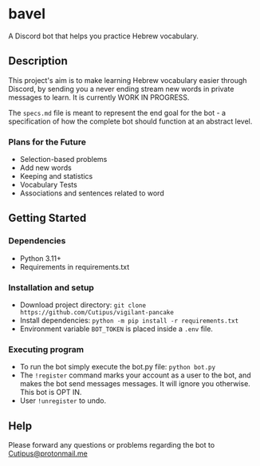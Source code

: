 # bavel
A Discord bot that helps you practice Hebrew vocabulary.

## Description
This project's aim is to make learning Hebrew vocabulary easier through Discord, by sending you a never ending stream new words in private messages to learn. It is currently WORK IN PROGRESS.

The `specs.md` file is meant to represent the end goal for the bot - a specification of how the complete bot should function at an abstract level.

### Plans for the Future
- Selection-based problems 
- Add new words
- Keeping and statistics
- Vocabulary Tests
- Associations and sentences related to word

## Getting Started
### Dependencies
* Python 3.11+
* Requirements in requirements.txt

### Installation and setup
* Download project directory: `git clone https://github.com/Cutipus/vigilant-pancake`
* Install dependencies: `python -m pip install -r requirements.txt`
* Environment variable `BOT_TOKEN` is placed inside a  `.env` file.

### Executing program
* To run the bot simply execute the bot.py file: `python bot.py`
* The `!register` command marks your account as a user to the bot, and makes the bot send messages messages. It will ignore you otherwise. This bot is OPT IN.
* User `!unregister` to undo.

## Help
Please forward any questions or problems regarding the bot to Cutipus@protonmail.me
